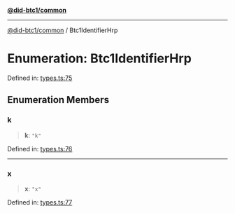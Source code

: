 [**@did-btc1/common**](../README.md)

***

[@did-btc1/common](../globals.md) / Btc1IdentifierHrp

# Enumeration: Btc1IdentifierHrp

Defined in: [types.ts:75](https://github.com/dcdpr/did-btc1-js/blob/751aedd75738c26882a2149e644ae32b9e424707/packages/common/src/types.ts#L75)

## Enumeration Members

### k

> **k**: `"k"`

Defined in: [types.ts:76](https://github.com/dcdpr/did-btc1-js/blob/751aedd75738c26882a2149e644ae32b9e424707/packages/common/src/types.ts#L76)

***

### x

> **x**: `"x"`

Defined in: [types.ts:77](https://github.com/dcdpr/did-btc1-js/blob/751aedd75738c26882a2149e644ae32b9e424707/packages/common/src/types.ts#L77)
